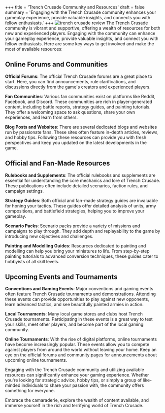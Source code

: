 +++
title = 'Trench Crusade Community and Resources'
draft = false
summary = 'Engaging with the Trench Crusade community enhances your gameplay experience, provide valuable insights, and connects you with fellow enthusiasts.'
+++
![trench crusade review](/images/trench-crusade-wargame.webp)
The Trench Crusade community is vibrant and supportive, offering a wealth of resources for both new and experienced players. Engaging with the community can enhance your gameplay experience, provide valuable insights, and connect you with fellow enthusiasts. Here are some key ways to get involved and make the most of available resources: 

## Online Forums and Communities 

**Official Forums**: The official Trench Crusade forums are a great place to start. Here, you can find announcements, rule clarifications, and discussions directly from the game's creators and experienced players. 

**Fan Communities**: Various fan communities exist on platforms like Reddit, Facebook, and Discord. These communities are rich in player-generated content, including battle reports, strategy guides, and painting tutorials. They offer a welcoming space to ask questions, share your own experiences, and learn from others. 

**Blog Posts and Websites**: There are several dedicated blogs and websites run by passionate fans. These sites often feature in-depth articles, reviews, and hobby tips. Following these resources can provide you with fresh perspectives and keep you updated on the latest developments in the game. 

## Official and Fan-Made Resources 

**Rulebooks and Supplements**: The official rulebooks and supplements are essential for understanding the core mechanics and lore of Trench Crusade. These publications often include detailed scenarios, faction rules, and campaign settings. 

**Strategy Guides**: Both official and fan-made strategy guides are invaluable for honing your tactics. These guides offer detailed analysis of units, army compositions, and battlefield strategies, helping you to improve your gameplay. 

**Scenario Packs**: Scenario packs provide a variety of missions and campaigns to play through. They add depth and replayability to the game by introducing new objectives and challenges. 

**Painting and Modelling Guides**: Resources dedicated to painting and modelling can help you bring your miniatures to life. From step-by-step painting tutorials to advanced conversion techniques, these guides cater to hobbyists of all skill levels. 

## Upcoming Events and Tournaments 

**Conventions and Gaming Events**: Major conventions and gaming events often feature Trench Crusade tournaments and demonstrations. Attending these events can provide opportunities to play against new opponents, learn advanced tactics, and see beautifully painted armies in action. 

**Local Tournaments**: Many local game stores and clubs host Trench Crusade tournaments. Participating in these events is a great way to test your skills, meet other players, and become part of the local gaming community. 

**Online Tournaments**: With the rise of digital platforms, online tournaments have become increasingly popular. These events allow you to compete against players from around the world without leaving your home. Keep an eye on the official forums and community pages for announcements about upcoming online tournaments. 

Engaging with the Trench Crusade community and utilizing available resources can significantly enhance your gaming experience. Whether you're looking for strategic advice, hobby tips, or simply a group of like-minded individuals to share your passion with, the community offers something for everyone. 

Embrace the camaraderie, explore the wealth of content available, and immerse yourself in the rich and terrifying world of Trench Crusade. 
